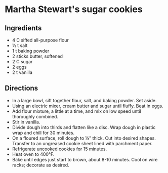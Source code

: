 # Martha Stewart's sugar cookies

## Ingredients
- 4 C sifted all-purpose flour
- &frac12; t salt
- 1 t baking powder
- 2 sticks butter, softened
- 2 C sugar
- 2 eggs
- 2 t vanilla

## Directions
- In a large bowl, sift together flour, salt, and baking powder. Set aside.
- Using an electric mixer, cream butter and sugar until fluffy. Beat in eggs.
- Add flour mixture, a little at a time, and mix on low speed until thoroughly combined.
- Stir in vanilla.
- Divide dough into thirds and flatten like a disc. Wrap dough in plastic wrap and chill for 30 minutes.
- On a floured surface, roll dough to &#x215B;" thick. Cut into desired shapes. Transfer to an ungreased cookie sheet lined with parchment paper.
- Refrigerate uncooked cookies for 15 minutes.
- Heat oven to 400&deg;F.
- Bake until edges just start to brown, about 8-10 minutes. Cool on wire racks; decorate as desired.
